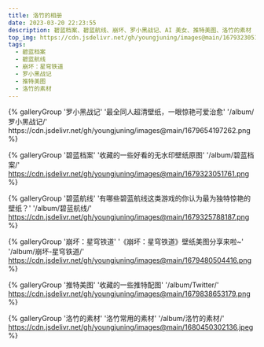 ```yaml
---
title: 洛竹的相册
date: 2023-03-20 22:23:55
description: 碧蓝档案、碧蓝航线、崩坏、罗小黑战记、AI 美女、推特美图、洛竹的素材
top_img: https://cdn.jsdelivr.net/gh/youngjuning/images@main/1679323051761.png
tags:
  - 碧蓝档案
  - 碧蓝航线
  - 崩坏：星穹铁道
  - 罗小黑战记
  - 推特美图
  - 洛竹的素材
---
```


<div class="gallery-group-main">
{% galleryGroup '罗小黑战记' '最全同人超清壁纸，一眼惊艳可爱治愈' '/album/罗小黑战记/' https://cdn.jsdelivr.net/gh/youngjuning/images@main/1679654197262.png %}

{% galleryGroup '碧蓝档案' '收藏的一些好看的无水印壁纸原图' '/album/碧蓝档案/' https://cdn.jsdelivr.net/gh/youngjuning/images@main/1679323051761.png %}

{% galleryGroup '碧蓝航线' '有哪些碧蓝航线这类游戏的你认为最为独特惊艳的壁纸？' '/album/碧蓝航线/' https://cdn.jsdelivr.net/gh/youngjuning/images@main/1679325788187.png %}

{% galleryGroup '崩坏：星穹铁道' '《崩坏：星穹铁道》壁纸美图分享来啦~' '/album/崩坏-星穹铁道/' https://cdn.jsdelivr.net/gh/youngjuning/images@main/1679480504416.png %}

{% galleryGroup '推特美图' '收藏的一些推特配图' '/album/Twitter/' https://cdn.jsdelivr.net/gh/youngjuning/images@main/1679838653179.png %}

{% galleryGroup '洛竹的素材' '洛竹常用的素材' '/album/洛竹的素材/' https://cdn.jsdelivr.net/gh/youngjuning/images@main/1680450302136.jpeg %}
</div>

